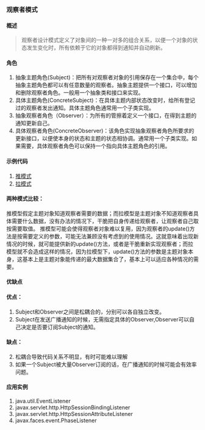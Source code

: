 ### 观察者模式
#### 概述
>观察者设计模式定义了对象间的一种一对多的组合关系，以便一个对象的状态发生变化时，所有依赖于它的对象都得到通知并自动刷新。

#### 角色
1. 抽象主题角色(Subject)：把所有对观察者对象的引用保存在一个集合中，每个抽象主题角色都可以有任意数量的观察者。抽象主题提供一个接口，可以增加和删除观察者角色。一般用一个抽象类和接口来实现。
2. 具体主题角色(ConcreteSubject)：在具体主题内部状态改变时，给所有登记过的观察者发出通知。具体主题角色通常用一个子类实现。
3. 抽象观察者角色（Observer）：为所有的管擦着定义一个接口，在得到主题的通知更新自己。
4. 具体观察者角色(ConcreteObserver)：该角色实现抽象观察者角色所要求的更新接口，以便使本身的状态和主题的状态相协调。通常用一个子类实现。如果需要，具体观察者角色可以保持一个指向具体主题角色的引用。
 
#### 示例代码
1. [推模式](../src/observer/push/ObserverTest.java)
2. [拉模式](../src/observer/pull/ObserverTest.java)

#### 两种模式比较：
  推模型假定主题对象知道观察者需要的数据；而拉模型是主题对象不知道观察者具体需要什么数据，没有办法的情况下，干脆把自身传递给观察者，让观察者自己取按需要取值。 推模型可能会使得观察者对象难以复用，因为观察者的update()方法是按需要定义的参数，可能无法兼顾没有考虑到的使用情况。这就意味着出现新情况的时候，就可能提供新的update()方法，或者是干脆重新实现观察者；而拉模型就不会造成这样的情况，因为拉模型下，update()方法的参数是主题对象本身，这基本上是主题对象能传递的最大数据集合了，基本上可以适应各种情况的需要。

#### 优缺点
#### 优点：
1. Subject和Observer之间是松耦合的，分别可以各自独立改变。
2. Subject在发送广播通知的时候，无需指定具体的Observer,Observer可以自己决定是否要订阅Subject的通知。

#### 缺点：
2. 松耦合导致代码关系不明显，有时可能难以理解
2. 如果一个Subject被大量Observer订阅的话，在广播通知的时候可能会有效率问题。
 
#### 应用实例
1. java.util.EventListener
2. javax.servlet.http.HttpSessionBindingListener
3. javax.servlet.http.HttpSessionAttributeListener
4. javax.faces.event.PhaseListener
 